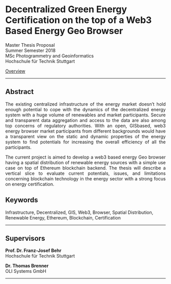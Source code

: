 # Decentralized Green Energy Certification on the top of a Web3 Based Energy Geo Browser

Master Thesis Proposal<br />
Summer Semester 2018<br />
MSc Photogrammetry and Geoinformatics<br />
Hochschule für Technik Stuttgart

[Overview](https://olisystems.github.io/Energy-Certification/)

***

## Abstract

<p align="justify"> The existing centralized infrastructure of the energy market doesn’t hold enough potential to cope with the dynamics of the decentralized energy system with a huge volume of renewables and market participants. Secure and transparent data aggregation and access to the data are also among top concerns of regulatory authorities. With an open, GISbased, web3 energy browser market participants from different backgrounds would have a transparent view on the static and dynamic properties of the energy system to find potentials for increasing the overall efficiency of all the participants.</p>

<p align="justify"> The current project is aimed to develop a web3 based energy Geo browser having a spatial distribution of renewable energy sources with a simple use case on top of Ethereum blockchain backend. The thesis will describe a vertical slice to evaluate current potentials, issues, and limitations concerning blockchain technology in the energy sector with a strong focus on energy certification.</p>

## Keywords

Infrastructure, Decentralized, GIS, Web3, Browser, Spatial Distribution, Renewable Energy, Ethereum, Blockchain, Certification

***

## Supervisors

**Prof. Dr. Franz-Josef Behr** <br />
Hochschule für Technik Stuttgart

**Dr. Thomas Brenner** <br />
OLI Systems GmbH

***
